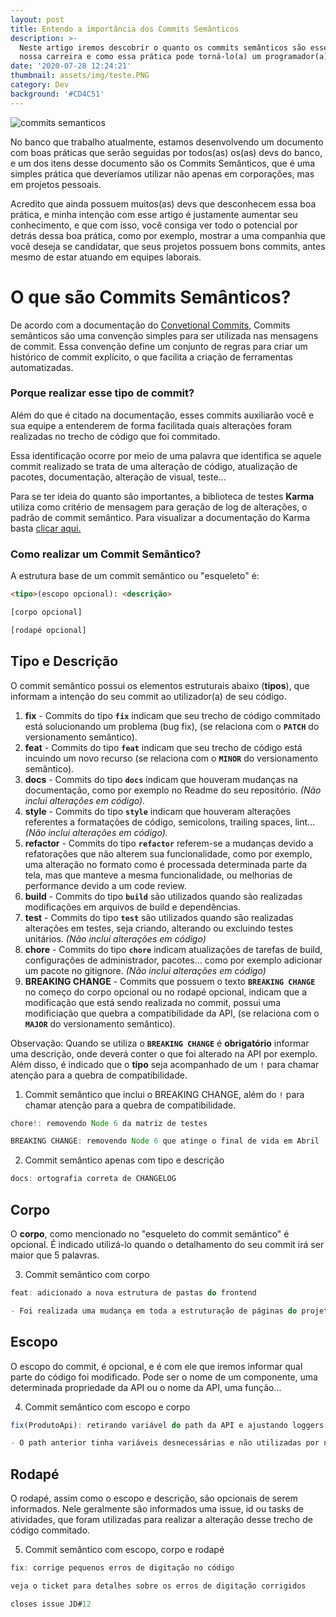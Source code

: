 ```yaml
---
layout: post
title: Entendo a importância dos Commits Semânticos
description: >-
  Neste artigo iremos descobrir o quanto os commits semânticos são essenciais em
  nossa carreira e como essa prática pode torná-lo(a) um programador(a) melhor!
date: '2020-07-28 12:24:21'
thumbnail: assets/img/teste.PNG
category: Dev
background: '#CD4C51'
---
```

![commits semanticos](assets/img/teste.PNG)

No banco que trabalho atualmente, estamos desenvolvendo um documento com boas práticas que serão seguidas por todos(as) os(as) devs do banco, e um dos itens desse documento são os Commits Semânticos, que é uma simples prática que deveríamos utilizar não apenas em corporações, mas em projetos pessoais.

Acredito que ainda possuem muitos(as) devs que desconhecem essa boa prática, e minha intenção com esse artigo é justamente aumentar seu conhecimento, e que com isso, você consiga ver todo o potencial por detrás dessa boa prática, como por exemplo, mostrar a uma companhia que você deseja se candidatar, que seus projetos possuem bons commits, antes mesmo de estar atuando em equipes laborais.

# O que são Commits Semânticos?

De acordo com a documentação do [Convetional Commits](https://www.conventionalcommits.org/pt-br/v1.0.0-beta.4/), Commits semânticos são uma convenção simples para ser utilizada nas mensagens de commit. Essa convenção define um conjunto de regras para criar um histórico de commit explícito, o que facilita a criação de ferramentas automatizadas.

### Porque realizar esse tipo de commit?

Além do que é citado na documentação, esses commits auxiliarão você e sua equipe a entenderem de forma facilitada quais alterações foram realizadas no trecho de código que foi commitado.

Essa identificação ocorre por meio de uma palavra que identifica se aquele commit realizado se trata de uma alteração de código, atualização de pacotes, documentação, alteração de visual, teste...

Para se ter ideia do quanto são importantes, a biblioteca de testes **Karma** utiliza como critério de mensagem para geração de log de alterações, o padrão de commit semântico. Para visualizar a documentação do Karma basta [clicar aqui.](https://karma-runner.github.io/3.0/dev/git-commit-msg.html)

### Como realizar um Commit Semântico?

A estrutura base de um commit semântico ou "esqueleto" é:

```html
<tipo>(escopo opcional): <descrição>

[corpo opcional]

[rodapé opcional]
```

## Tipo e Descrição

O commit semântico possui os elementos estruturais abaixo (**tipos**), que informam a intenção do seu commit ao utilizador(a) de seu código.

1. **fix** - Commits do tipo **`fix`** indicam que seu trecho de código commitado está solucionando um problema (bug fix), (se relaciona com o **`PATCH`** do versionamento semântico).
2. **feat** - Commits do tipo **`feat`** indicam que seu trecho de código está incuindo um novo recurso (se relaciona com o **`MINOR`** do versionamento semântico).
3. **docs** - Commits do tipo **`docs`** indicam que houveram mudanças na documentação, como por exemplo no Readme do seu repositório. *(Não inclui alterações em código).*
4. **style** - Commits do tipo **`style`** indicam que houveram alterações referentes a formatações de código, semicolons, trailing spaces, lint... *(Não inclui alterações em código).*
5. **refactor** - Commits do tipo **`refactor`** referem-se a mudanças devido a refatorações que não alterem sua funcionalidade, como por exemplo, uma alteração no formato como é processada determinada parte da tela, mas que manteve a mesma funcionalidade, ou melhorias de performance devido a um code review.
6. **build** - Commits do tipo **`build`** são utilizados quando são realizadas modificações em arquivos de build e dependências.
7. **test** - Commits do tipo **`test`** são utilizados quando são realizadas alterações em testes, seja criando, alterando ou excluindo testes unitários. *(Não inclui alterações em código)*
8. **chore** - Commits do tipo **`chore`** indicam atualizações de tarefas de build, configurações de administrador, pacotes... como por exemplo adicionar um pacote no gitignore. *(Não inclui alterações em código)*
9. **BREAKING CHANGE** - Commits que possuem o texto **`BREAKING CHANGE`** no começo do corpo opcional ou no rodapé opcional, indicam que a modificação que está sendo realizada no commit, possui uma modificiação que quebra a compatibilidade da API, (se relaciona com o **`MAJOR`** do versionamento semântico).

Observação: Quando se utiliza o **`BREAKING CHANGE`** é **obrigatório** informar uma descrição, onde deverá conter o que foi alterado na API por exemplo.\
Além disso, é indicado que o **tipo** seja acompanhado de um `!` para chamar atenção para a quebra de compatibilidade.

1. Commit semântico que inclui o BREAKING CHANGE, além do `!` para chamar atenção para a quebra de compatibilidade.

```jsx
chore!: removendo Node 6 da matriz de testes

BREAKING CHANGE: removendo Node 6 que atinge o final de vida em Abril
```

2. Commit semântico apenas com tipo e descrição

```jsx
docs: ortografia correta de CHANGELOG
```

## Corpo

O **corpo**, como mencionado no "esqueleto do commit semântico" é opcional. É indicado utilizá-lo quando o detalhamento do seu commit irá ser maior que 5 palavras.

3. Commit semântico com corpo

```jsx
feat: adicionado a nova estrutura de pastas do frontend

- Foi realizada uma mudança em toda a estruturação de páginas do projeto frontend, pois agora iremos utilizar o modelo de Design Atômico
```



## Escopo

O escopo do commit, é opcional, e é com ele que iremos informar qual parte do código foi modificado. Pode ser o nome de um componente, uma determinada propriedade da API ou o nome da API, uma função...

4. Commit semântico com escopo e corpo

```jsx
fix(ProdutoApi): retirando variável do path da API e ajustando loggers

- O path anterior tinha variáveis desnecessárias e não utilizadas por nenhum consumidor

```

## Rodapé

O rodapé, assim como o escopo e descrição, são opcionais de serem informados. Nele geralmente são informados uma issue, id ou tasks de atividades, que foram utilizadas para realizar a alteração desse trecho de código commitado.

5. Commit semântico com escopo, corpo e rodapé

```jsx
fix: corrige pequenos erros de digitação no código

veja o ticket para detalhes sobre os erros de digitação corrigidos

closes issue JD#12
```
